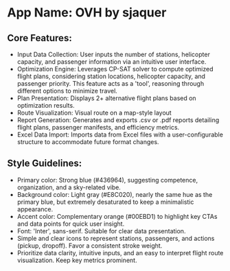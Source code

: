 # **App Name**: OVH by sjaquer

## Core Features:

- Input Data Collection: User inputs the number of stations, helicopter capacity, and passenger information via an intuitive user interface.
- Optimization Engine: Leverages CP-SAT solver to compute optimized flight plans, considering station locations, helicopter capacity, and passenger priority. This feature acts as a 'tool', reasoning through different options to minimize travel.
- Plan Presentation: Displays 2+ alternative flight plans based on optimization results.
- Route Visualization: Visual route on a map-style layout
- Report Generation: Generates and exports .csv or .pdf reports detailing flight plans, passenger manifests, and efficiency metrics.
- Excel Data Import: Imports data from Excel files with a user-configurable structure to accommodate future format changes.

## Style Guidelines:

- Primary color: Strong blue (#436964), suggesting competence, organization, and a sky-related vibe.
- Background color: Light gray (#E8C020), nearly the same hue as the primary blue, but extremely desaturated to keep a minimalistic appearance.
- Accent color: Complementary orange (#00EBD1) to highlight key CTAs and data points for quick user insight.
- Font: 'Inter', sans-serif. Suitable for clear data presentation.
- Simple and clear icons to represent stations, passengers, and actions (pickup, dropoff). Favor a consistent stroke weight.
- Prioritize data clarity, intuitive inputs, and an easy to interpret flight route visualization. Keep key metrics prominent.